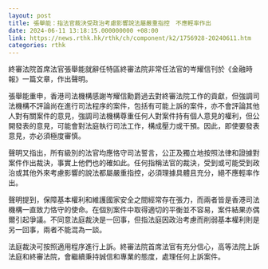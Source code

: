 ```yaml
---
layout: post
title: 張舉能：指法官裁決受政治考慮影響說法屬嚴重指控　不應輕率作出
date: 2024-06-11 13:18:15.000000000 +08:00
link: https://news.rthk.hk/rthk/ch/component/k2/1756928-20240611.htm
categories: rthk
---
```


終審法院首席法官張舉能就辭任特區終審法院非常任法官的岑耀信刊於《金融時報》一篇文章，作出聲明。

張舉能重申，香港司法機構感謝岑耀信勳爵過去對終審法院工作的貢獻，但強調司法機構不評論尚在進行司法程序的案件，包括有可能上訴的案件，亦不會評論其他人對有關案件的意見，強調司法機構尊重任何人對案件持有個人意見的權利，但公開發表的意見，可能會對法庭執行司法工作，構成壓力或干預。因此，即使要發表意見，亦必須極度審慎。

聲明又指出，所有級別的法官均應恪守司法誓言，公正及獨立地按照法律和證據對案件作出裁決，事實上他們也的確如此。任何指稱法官的裁決，受到或可能受到政治或其他外來考慮影響的說法都屬嚴重指控，必須理據具體且充分，絕不應輕率作出。

聲明提到，保障基本權利和維護國家安全之間經常存在張力，而兩者皆是香港司法機構一直致力恪守的使命。在個別案件中取得適切的平衡並不容易，案件結果亦偶爾引起爭議。不同意法庭裁決是一回事，但指法庭因政治考慮而削弱基本權利則是另一回事，兩者不能混為一談。

法庭裁決可按照適用程序進行上訴。終審法院首席法官有充分信心，高等法院上訴法庭和終審法院，會繼續秉持誠信和專業的態度，處理任何上訴案件。
